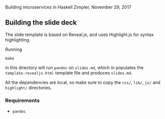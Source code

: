 Building microservices in Haskell
Zimpler, November 29, 2017

## Building the slide deck

The slide template is based on Reveal.js, and uses Highlight.js for syntax highlighting.

Running

    make

in this directory will run `pandoc` on `slides.md`, which in populates the `template-revealjs.html` template file and produces `slides.md`.

All the dependencies are local, so make sure to copy the `css/`, `lib/`, `js/` and `highlight/` directories.


### Requirements

* `pandoc`






